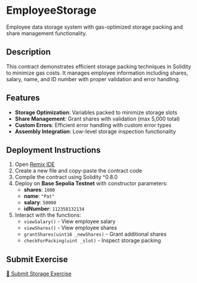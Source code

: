 # EmployeeStorage

Employee data storage system with gas-optimized storage packing and share management functionality.

## Description

This contract demonstrates efficient storage packing techniques in Solidity to minimize gas costs. It manages employee information including shares, salary, name, and ID number with proper validation and error handling.

## Features

- **Storage Optimization**: Variables packed to minimize storage slots
- **Share Management**: Grant shares with validation (max 5,000 total)
- **Custom Errors**: Efficient error handling with custom error types
- **Assembly Integration**: Low-level storage inspection functionality

## Deployment Instructions

1. Open [Remix IDE](https://remix.ethereum.org/)
2. Create a new file and copy-paste the contract code
3. Compile the contract using Solidity ^0.8.0
4. Deploy on **Base Sepolia Testnet** with constructor parameters:
   - **shares**: `1000`
   - **name**: `"Pat"`
   - **salary**: `50000`
   - **idNumber**: `112358132134`
5. Interact with the functions:
   - `viewSalary()` - View employee salary
   - `viewShares()` - View employee shares
   - `grantShares(uint16 _newShares)` - Grant additional shares
   - `checkForPacking(uint _slot)` - Inspect storage packing

## Submit Exercise

[📖 Submit Storage Exercise](https://docs.base.org/learn/storage/storage-exercise)
